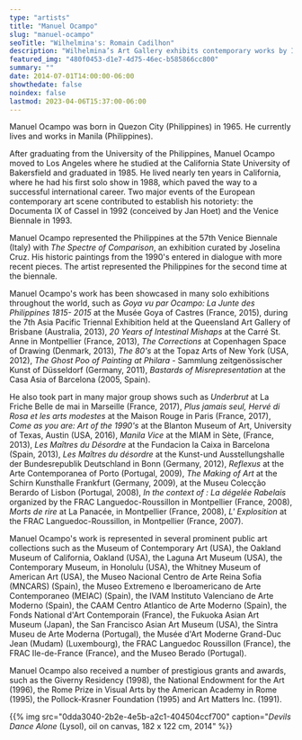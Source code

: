 ```yaml
---
type: "artists"
title: "Manuel Ocampo"
slug: "manuel-ocampo"
seoTitle: "Wilhelmina's: Romain Cadilhon"
description: "Wilhelmina’s Art Gallery exhibits contemporary works by International artists on Hydra between June and October. The exhibitions are displayed inside a historic building on Mandraki Beach that was once the Captain’s Mansion. This year the artists displayed are vastly different but share in common supreme technical skill and treat subjects rooted in universal themes, particularly nature, myth, philosophy and dreams."
featured_img: "480f0453-d1e7-4d75-46ec-b585866cc800"
summary: ""
date: 2014-07-01T14:00:00-06:00
showthedate: false
noindex: false
lastmod: 2023-04-06T15:37:00-06:00
---
```


Manuel Ocampo was born in Quezon City (Philippines) in 1965. He currently lives and works in Manila (Philippines).

After graduating from the University of the Philippines, Manuel Ocampo moved to Los Angeles where he studied at the California State University of Bakersfield and graduated in 1985. He lived nearly ten years in California, where he had his first solo show in 1988, which paved the way to a successful international career. Two major events of the European contemporary art scene contributed to establish his notoriety: the Documenta IX of Cassel in 1992 (conceived by Jan Hoet) and the Venice Biennale in 1993.

Manuel Ocampo represented the Philippines at the 57th Venice Biennale (Italy) with _The Spectre of Comparison_, an exhibition curated by Joselina Cruz. His historic paintings from the 1990's entered in dialogue with more recent pieces. The artist represented the Philippines for the second time at the biennale.

Manuel Ocampo's work has been showcased in many solo exhibitions throughout the world, such as _Goya vu par Ocampo: La Junte des Philippines 1815- 2015_ at the Musée Goya of Castres (France, 2015), during the 7th Asia Pacific Triennal Exhibition held at the Queensland Art Gallery of Brisbane (Australia, 2013), _20 Years of Intestinal Mishaps_ at the Carré St. Anne in Montpellier (France, 2013), _The Corrections_ at Copenhagen Space of Drawing (Denmark, 2013), _The 80's_ at the Topaz Arts of New York (USA, 2012), _The Ghost Poo of Painting at Philara_ - Sammlung zeitgenössischer Kunst of Düsseldorf (Germany, 2011), _Bastards of Misrepresentation_ at the Casa Asia of Barcelona (2005, Spain).

He also took part in many major group shows such as _Underbrut_ at La Friche Belle de mai in Marseille (France, 2017), _Plus jamais seul, Hervé di Rosa et les arts modestes_ at the Maison Rouge in Paris (France, 2017), _Come as you are: Art of the 1990's_ at the Blanton Museum of Art, University of Texas, Austin (USA, 2016), _Manila Vice_ at the MIAM in Sète, (France, 2013), _Les Maîtres du Désordre_ at the Fundacion la Caixa in Barcelona (Spain, 2013), _Les Maîtres du désordre_ at the Kunst-und Ausstellungshalle der Bundesrepublik Deutschland in Bonn (Germany, 2012), _Reflexus_ at the Arte Contemporanea of Porto (Portugal, 2009), _The Making of Art_ at the Schirn Kunsthalle Frankfurt (Germany, 2009), at the Museu Colecção Berardo of Lisbon (Portugal, 2008), _In the context of : La dégelée Rabelais_ organized by the FRAC Languedoc-Roussillon in Montpellier (France, 2008), _Morts de rire_ at La Panacée, in Montpellier (France, 2008), _L' Explosition_ at the FRAC Languedoc-Roussillon, in Montpellier (France, 2007).

Manuel Ocampo's work is represented in several prominent public art collections such as the Museum of Contemporary Art (USA), the Oakland Museum of California, Oakland (USA), the Laguna Art Museum (USA), the Contemporary Museum, in Honolulu (USA), the Whitney Museum of American Art (USA), the Museo Nacional Centro de Arte Reina Sofia (MNCARS) (Spain), the Museo Extremeno e Iberoamericano de Arte Contemporaneo (MEIAC) (Spain), the IVAM Instituto Valenciano de Arte Moderno (Spain), the CAAM Centro Atlantico de Arte Moderno (Spain), the Fonds National d'Art Contemporain (France), the Fukuoka Asian Art Museum (Japan), the San Francisco Asian Art Museum (USA), the Sintra Museu de Arte Moderna (Portugal), the Musée d'Art Moderne Grand-Duc Jean (Mudam) (Luxembourg), the FRAC Languedoc Roussillon (France), the FRAC Ile-de-France (France), and the Museo Berado (Portugal).

Manuel Ocampo also received a number of prestigious grants and awards, such as the Giverny Residency (1998), the National Endowment for the Art (1996), the Rome Prize in Visual Arts by the American Academy in Rome (1995), the Pollock-Krasner Foundation (1995) and Art Matters Inc. (1991).

{{% img src="0dda3040-2b2e-4e5b-a2c1-404504ccf700" caption="_Devils Dance Alone_ (Lysol), oil on canvas, 182 x 122 cm, 2014" %}}
